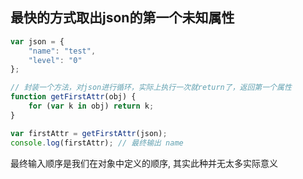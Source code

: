 最快的方式取出json的第一个未知属性
---

```javascript
var json = {
    "name": "test",
    "level": "0"
};

// 封装一个方法，对json进行循环，实际上执行一次就return了，返回第一个属性
function getFirstAttr(obj) {
    for (var k in obj) return k;
}

var firstAttr = getFirstAttr(json);
console.log(firstAttr); // 最终输出 name
```

最终输入顺序是我们在对象中定义的顺序, 其实此种并无太多实际意义